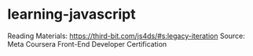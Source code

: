 # learning-javascript
Reading Materials: https://third-bit.com/js4ds/#s:legacy-iteration 
Source: Meta Coursera Front-End Developer Certification 



